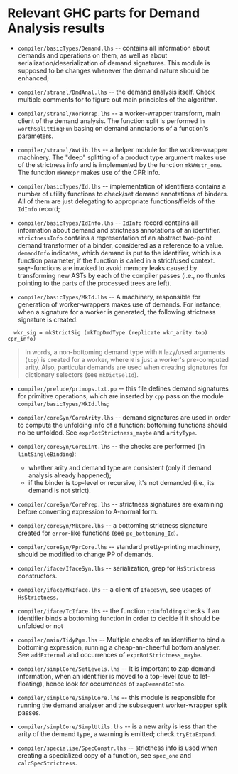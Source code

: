 # Relevant GHC parts for Demand Analysis results

- `compiler/basicTypes/Demand.lhs` -- contains all information about demands and operations on them, as well as about serialization/deserialization of demand signatures. This module is supposed to be changes whenever the demand nature should be enhanced;

- `compiler/stranal/DmdAnal.lhs` -- the demand analysis itself. Check multiple comments for to figure out main principles of the algorithm.

- `compiler/stranal/WorkWrap.lhs` -- a worker-wrapper transform, main client of the demand analysis. The function split is performed in `worthSplittingFun` basing on demand annotations of a function's parameters. 

- `compiler/stranal/WwLib.lhs` -- a helper module for the worker-wrapper machinery. The "deep" splitting of a product type argument makes use of the strictness info and is implemented by the function `mkWWstr_one`. The function `mkWWcpr` makes use of the CPR info.

- `compiler/basicTypes/Id.lhs` -- implementation of identifiers contains a number of utility functions to check/set demand annotations of binders. All of them are just delegating to appropriate functions/fields of the `IdInfo` record;

- `compiler/basicTypes/IdInfo.lhs` -- `IdInfo` record contains all information about demand and strictness annotations of an identifier. `strictnessInfo` contains a representation of an abstract two-point demand transformer of a binder, considered as a reference to a value. `demandInfo` indicates, which demand is put to the identifier, which is a function parameter, if the function is called in a strict/used context. `seq*`-functions are invoked to avoid memory leaks caused by transforming new ASTs by each of the compiler passes (i.e., no thunks pointing to the parts of the processed trees are left). 

- `compiler/basicTypes/MkId.lhs` -- A machinery, responsible for generation of worker-wrappers makes use of demands. For instance, when a signature for a worker is generated, the following strictness signature is created:

```wiki
  wkr_sig = mkStrictSig (mkTopDmdType (replicate wkr_arity top) cpr_info)
```

>
> In words, a non-bottoming demand type with `N` lazy/used arguments (`top`) is created for a worker, where `N` is just a worker's pre-computed arity. Also, particular demands are used when creating signatures for dictionary selectors (see `mkDictSelId`). 

- `compiler/prelude/primops.txt.pp` -- this file defines demand signatures for primitive operations, which are inserted by `cpp` pass on the module `compiler/basicTypes/MkId.lhs`;

- `compiler/coreSyn/CoreArity.lhs` -- demand signatures are used in order to compute the unfolding info of a function: bottoming functions should no be unfolded. See `exprBotStrictness_maybe` and `arityType`.

- `compiler/coreSyn/CoreLint.lhs` -- the checks are performed (in `lintSingleBinding`): 

  - whether arity and demand type are consistent (only if demand analysis already happened);
  - if the binder is top-level or recursive, it's not demanded (i.e., its demand is not strict).

- `compiler/coreSyn/CorePrep.lhs` -- strictness signatures are examining before converting expression to A-normal form.

- `compiler/coreSyn/MkCore.lhs` -- a bottoming strictness signature created for `error`-like functions (see `pc_bottoming_Id`).

- `compiler/coreSyn/PprCore.lhs` -- standard pretty-printing machinery, should be modified to change PP of demands.

- `compiler/iface/IfaceSyn.lhs`  -- serialization, grep for `HsStrictness` constructors.

- `compiler/iface/MkIface.lhs`  -- a client of `IfaceSyn`, see usages of `HsStrictness`.

- `compiler/iface/TcIface.lhs` -- the function `tcUnfolding` checks if an identifier binds a bottoming function in order to decide if it should be unfolded or not

- `compiler/main/TidyPgm.lhs` -- Multiple checks of an identifier to bind a bottoming expression, running a cheap-an-cheerful bottom analyser. See `addExternal` and occurrences of `exprBotStrictness_maybe`.

- `compiler/simplCore/SetLevels.lhs` -- It is important to zap demand information, when an identifier is moved to a top-level (due to let-floating), hence look for occurrences of `zapDemandIdInfo`.

- `compiler/simplCore/SimplCore.lhs` -- this module is responsible for running the demand analyser and the subsequent worker-wrapper split passes. 

- `compiler/simplCore/SimplUtils.lhs`  -- is a new arity is less than the arity of the demand type, a warning is emitted; check `tryEtaExpand`.

- `compiler/specialise/SpecConstr.lhs` -- strictness info is used when creating a specialized copy of a function, see `spec_one` and `calcSpecStrictness`.

